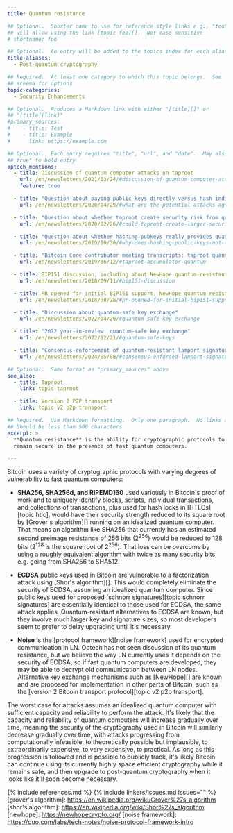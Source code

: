 ```yaml
---
title: Quantum resistance

## Optional.  Shorter name to use for reference style links e.g., "foo"
## will allow using the link [topic foo][].  Not case sensitive
# shortname: foo

## Optional.  An entry will be added to the topics index for each alias
title-aliases:
  - Post-quantum cryptography

## Required.  At least one category to which this topic belongs.  See
## schema for options
topic-categories:
  - Security Enhancements

## Optional.  Produces a Markdown link with either "[title][]" or
## "[title](link)"
#primary_sources:
#    - title: Test
#    - title: Example
#      link: https://example.com

## Optional.  Each entry requires "title", "url", and "date".  May also use "feature:
## true" to bold entry
optech_mentions:
  - title: Discussion of quantum computer attacks on taproot
    url: /en/newsletters/2021/03/24/#discussion-of-quantum-computer-attacks-on-taproot
    feature: true

  - title: "Question about paying public keys directly versus hash indirection"
    url: /en/newsletters/2020/04/29/#what-are-the-potential-attacks-against-ecdsa-that-would-be-possible-if-we-used-raw-public-keys-as-addresses

  - title: "Question about whether taproot create security risk from quantum threats?"
    url: /en/newsletters/2020/02/26/#could-taproot-create-larger-security-risks-or-hinder-future-protocol-adjustments-re-quantum-threats

  - title: "Question about whether hashing pubkeys really provides quantum resistance?"
    url: /en/newsletters/2019/10/30/#why-does-hashing-public-keys-not-actually-provide-any-quantum-resistance

  - title: "Bitcoin Core contributor meeting transcripts: taproot quantum discussion"
    url: /en/newsletters/2019/06/12/#taproot-accumulator-quantum

  - title: BIP151 discussion, including about NewHope quantum-resistant key exchange
    url: /en/newsletters/2018/09/11/#bip151-discussion

  - title: PR opened for initial BIP151 support, NewHope quantum resistance to follow
    url: /en/newsletters/2018/08/28/#pr-opened-for-initial-bip151-support

  - title: "Discussion about quantum-safe key exchange"
    url: /en/newsletters/2022/04/20/#quantum-safe-key-exchange

  - title: "2022 year-in-review: quantum-safe key exchange"
    url: /en/newsletters/2022/12/21/#quantum-safe-keys

  - title: "Consensus-enforcement of quantum-resistant lamport signatures without consensus changes"
    url: /en/newsletters/2024/05/08/#consensus-enforced-lamport-signatures-on-top-of-ecdsa-signatures

## Optional.  Same format as "primary_sources" above
see_also:
  - title: Taproot
    link: topic taproot

  - title: Version 2 P2P transport
    link: topic v2 p2p transport

## Required.  Use Markdown formatting.  Only one paragraph.  No links allowed.
## Should be less than 500 characters
excerpt: >
  **Quantum resistance** is the ability for cryptographic protocols to
  remain secure in the presence of fast quantum computers.

---
```


Bitcoin uses a variety of cryptographic protocols with varying degrees
of vulnerability to fast quantum computers:

- **SHA256, SHA256d, and RIPEMD160** used variously in Bitcoin's proof
  of work and to uniquely identify blocks, scripts, individual
  transactions, and collections of transactions, plus used for hash
  locks in [HTLCs][topic htlc], would have their security strength
  reduced to its square root by [Grover's algorithm][] running on an
  idealized quantum computer.  That means an algorithm like SHA256 that
  currently has an estimated second preimage resistance of 256 bits
  (2<sup>256</sup>) would be reduced to 128 bits (2<sup>128</sup> is the
  square root of 2<sup>256</sup>).  That loss can be overcome by using a
  roughly equivalent algorithm with twice as many security bits, e.g.
  going from SHA256 to SHA512.

- **ECDSA** public keys used in Bitcoin are vulnerable to a
  factorization attack using [Shor's algorithm][].  This would
  completely eliminate the security of ECDSA, assuming an idealized
  quantum computer.  Since public keys used for proposed [schnorr
  signatures][topic schnorr signatures] are essentially identical to
  those used for ECDSA, the same attack applies.  Quantum-resistant
  alternatives to ECDSA are known, but they involve much larger key and
  signature sizes, so most developers seem to prefer to delay upgrading
  until it's necessary.

- **Noise** is the [protocol framework][noise framework] used for
  encrypted communication in LN.
  Optech has not seen discussion of its quantum resistance, but we
  believe the way LN currently uses it depends on the security of ECDSA,
  so if fast quantum computers are developed, they may be able to
  decrypt old communication between LN nodes.  Alternative key exchange
  mechanisms such as [NewHope][] are known and are proposed for
  implementation in other parts of Bitcoin, such as the [version 2
  Bitcoin transport protocol][topic v2 p2p transport].

The worst case for attacks assumes an idealized quantum computer with
sufficient capacity and reliability to perform the attack.  It's likely
that the capacity and reliability of quantum computers will increase
gradually over time, meaning the security of the cryptography used in
Bitcoin will similarly decrease gradually over time, with attacks
progressing from computationally infeasible, to theoretically possible
but implausible, to extraordinarily expensive, to very expensive, to
practical.  As long as this progression is followed and is possible to
publicly track, it's likely Bitcoin can continue using its currently
highly space efficient cryptography while it remains safe, and then
upgrade to post-quantum cryptography when it looks like it'll soon
become necessary.

{% include references.md %}
{% include linkers/issues.md issues="" %}
[grover's algorithm]: https://en.wikipedia.org/wiki/Grover%27s_algorithm
[shor's algorithm]: https://en.wikipedia.org/wiki/Shor%27s_algorithm
[newhope]: https://newhopecrypto.org/
[noise framework]: https://duo.com/labs/tech-notes/noise-protocol-framework-intro
